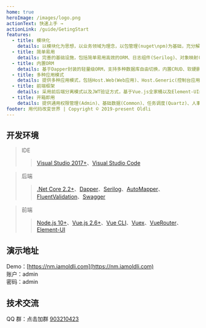 ```yaml
---
home: true
heroImage: /images/logo.png
actionText: 快速上手 →
actionLink: /guide/GetingStart
features:
  - title: 模块化
    details: 以模块化为思想，以业务领域为理念，以包管理(nuget\npm)为基础，充分解耦业务功能，使业务最大化的得到复用，极大减少重复开发时间，结合在线代码生成器，让您“一天一模块，三天一系统”不再是梦想。
  - title: 简单易用
    details: 完善的基础设施，包括简单易用高效的ORM、日志组件(Serilog)、对象映射(AutoMapper)、Api文档(Swagger)、缓存(MemoryCachge/Redis)、强类型验证(FluentValidation)、消息队列(RabbitMQ)、任务调度(Quartz)等功能模块，用什么注入即可。
  - title: 内置ORM
    details: 基于Dapper封装的轻量级ORM，支持多种数据库自由切换，内置CRUD、软硬删除、Lamdba表达式查询、多表连接查询、分组查询、跨库连接查询、日期分库分表以及自定义分表策略，提供多个常用实体基类和对应功能，如自动设置创建人、创建日期、修改人、修改日期、删除人、删除日期等功能。
  - title: 多种应用模式
    details: 提供多种应用模式，包括Host.Web(Web应用)、Host.Generic(控制台应用)、Host.Electron(基于Electron的跨平台客户端应用)三种模式，三种模式共用同一套底层代码。
  - title: 前端框架
    details: 采用前后端分离模式以及JWT验证方式，基于Vue.js全家桶以及Element-UI组件库实现了一整套模块化的解决方案，封装了数十种组件，完善的权限管理功能以及灵活的可配置性(IE请自觉关闭本文档)
  - title: 开箱即用
    details: 提供通用权限管理(Admin)、基础数据(Common)、任务调度(Quartz)、人事档案(PersonnelFiles)、代码生成(CodeGenerator)等业务模块，开箱即用，让您专注于业务开发。
footer: 用代码改变世界 | Copyright © 2019-present Oldli
---
```


## 开发环境

> IDE
>
> > [Visual Studio 2017+](https://visualstudio.microsoft.com/zh-hans/downloads/)、[Visual Studio Code](https://code.visualstudio.com/)

> 后端
>
> > [.Net Core 2.2+](https://dotnet.microsoft.com/download)、[Dapper](https://github.com/StackExchange/Dapper)、[Serilog](https://serilog.net/)、[AutoMapper](https://automapper.org/)、[FluentValidation](https://fluentvalidation.net)、[Swagger](https://github.com/domaindrivendev/Swashbuckle.AspNetCore)

> 前端
>
> > [Node.js 10+](https://nodejs.org/en/)、[Vue.js 2.6+](https://cn.vuejs.org/)、[Vue CLI](https://cli.vuejs.org/zh/guide/)、[Vuex](https://vuex.vuejs.org/zh/)、[VueRouter](https://router.vuejs.org/zh/)、[Element-UI](https://element.eleme.cn/#/zh-CN/component/installation)

## 演示地址

Demo：[https://nm.iamoldli.com](https://nm.iamoldli.com)  
账户：admin  
密码：admin

## 技术交流

QQ 群：点击加群 [903210423](http://shang.qq.com/wpa/qunwpa?idkey=cfc871fccc7173f17ac2c9d12c8a31a7549c260e6aefcb6a40fdcc4b423940b0)

<img style="width:300px;" :src="$withBase('/images/qq.jpg')" />
